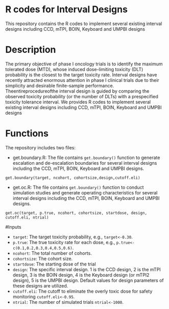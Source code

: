 # R codes for Interval Designs
This repository contains the R codes to implement several existing interval designs including CCD, mTPI, BOIN, Keyboard and UMPBI designs

# Description
The primary objective of phase I oncology trials is to identify the maximum tolerated dose (MTD), whose induced dose-limiting toxicity (DLT) probability is the closest to the target toxicity rate. Interval designs have recently attracted enormous attention in phase I clinical trials due to their simplicity and desirable finite-sample performance. Theentireprocedureofthe interval design is guided by comparing the observed toxicity probability (or the number of DLTs) with a prespecified toxicity tolerance interval. We provides R codes to implement several existing interval designs including CCD, mTPI, BOIN, Keyboard and UMPBI designs

# Functions
The repository includes two files:
* get.boundary.R: The file contains ```get.boundary()``` function to generate escalation and de-escalation boundaries for several interval designs including the CCD, mTPI, BOIN, Keyboard and UMPBI designs.
```rscript
get.boundary(target, ncohort, cohortsize,design,cutoff.eli)
```
* get.oc.R: The file contains ```get.boundary()``` function to conduct simulation studies and generate operating characteristics for several interval designs including the CCD, mTPI, BOIN, Keyboard and UMPBI designs.
```rscript
get.oc(target, p.true, ncohort, cohortsize, startdose, design, cutoff.eli, ntrial)
```

#Inputs
* ```target```: The target toxicity probability, e.g., ```target<-0.30```.
* ```p.true```: The true toxicity rate for each dose, e.g., ```p.true<-c(0.1,0.2,0.3,0.4,0.5,0.6)```.
* ```ncohort```: The total number of cohorts.
* ```cohortsize```: The cohort size.
* ```startdose```: The starting dose of the trial
* ```design```: The specific interval design. 1 is the CCD design, 2 is the mTPI design, 3 is the BOIN design, 4 is the Keyboard design (or mTPI2 design), 5 is the UMPBI design. Default values for design parameters of these designs are utilized.
* ```cutoff.eli```: The cutoff to eliminate the overly toxic dose for safety monitoring ```cutoff.eli<-0.95```.
* ```ntrial```: The number of simulated trials ```ntrial<-1000```.

